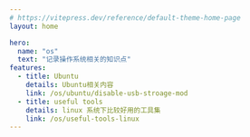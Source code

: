 ```yaml
---
# https://vitepress.dev/reference/default-theme-home-page
layout: home

hero:
  name: "os"
  text: "记录操作系统相关的知识点"
features:
  - title: Ubuntu
    details: Ubuntu相关内容
    link: /os/ubuntu/disable-usb-stroage-mod
  - title: useful tools
    details: linux 系统下比较好用的工具集
    link: /os/useful-tools-linux
---
```

